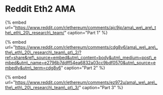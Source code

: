 # Reddit Eth2 AMA

{% embed url="https://www.reddit.com/r/ethereum/comments/ajc9ip/ama\_we\_are\_the\_eth\_20\_research\_team/" caption="Part 1" %}

{% embed url="https://www.reddit.com/r/ethereum/comments/cdg8v6/ama\_we\_are\_the\_eth\_20\_research\_team\_pt\_2/?ref=share&ref\_source=embed&utm\_content=body&utm\_medium=post\_embed&utm\_name=e2796b7ddff54ea6832a03cc9bdf0570&utm\_source=embedly&utm\_term=cdg8v6" caption="Part 2" %}

{% embed url="https://www.reddit.com/r/ethereum/comments/ez972u/ama\_we\_are\_the\_eth\_20\_research\_team\_pt\_3/" caption="Part 3" %}



